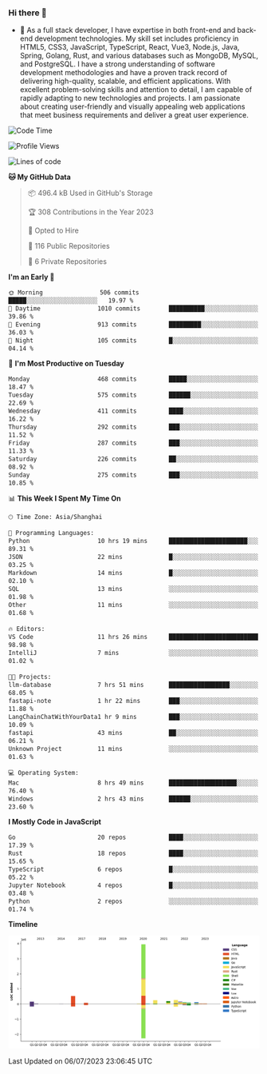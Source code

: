 ### Hi there 👋

- 🌱 As a full stack developer, I have expertise in both front-end and back-end development technologies. My skill set includes proficiency in HTML5, CSS3, JavaScript, TypeScript, React, Vue3, Node.js, Java, Spring, Golang, Rust, and various databases such as MongoDB, MySQL, and PostgreSQL. I have a strong understanding of software development methodologies and have a proven track record of delivering high-quality, scalable, and efficient applications. With excellent problem-solving skills and attention to detail, I am capable of rapidly adapting to new technologies and projects. I am passionate about creating user-friendly and visually appealing web applications that meet business requirements and deliver a great user experience.

<!--START_SECTION:waka-->
![Code Time](http://img.shields.io/badge/Code%20Time-1%2C059%20hrs%2010%20mins-blue)

![Profile Views](http://img.shields.io/badge/Profile%20Views-1-blue)

![Lines of code](https://img.shields.io/badge/From%20Hello%20World%20I%27ve%20Written-6.0%20million%20lines%20of%20code-blue)

**🐱 My GitHub Data** 

> 📦 496.4 kB Used in GitHub's Storage 
 > 
> 🏆 308 Contributions in the Year 2023
 > 
> 💼 Opted to Hire
 > 
> 📜 116 Public Repositories 
 > 
> 🔑 6 Private Repositories 
 > 
**I'm an Early 🐤** 

```text
🌞 Morning                506 commits         █████░░░░░░░░░░░░░░░░░░░░   19.97 % 
🌆 Daytime                1010 commits        ██████████░░░░░░░░░░░░░░░   39.86 % 
🌃 Evening                913 commits         █████████░░░░░░░░░░░░░░░░   36.03 % 
🌙 Night                  105 commits         █░░░░░░░░░░░░░░░░░░░░░░░░   04.14 % 
```
📅 **I'm Most Productive on Tuesday** 

```text
Monday                   468 commits         █████░░░░░░░░░░░░░░░░░░░░   18.47 % 
Tuesday                  575 commits         ██████░░░░░░░░░░░░░░░░░░░   22.69 % 
Wednesday                411 commits         ████░░░░░░░░░░░░░░░░░░░░░   16.22 % 
Thursday                 292 commits         ███░░░░░░░░░░░░░░░░░░░░░░   11.52 % 
Friday                   287 commits         ███░░░░░░░░░░░░░░░░░░░░░░   11.33 % 
Saturday                 226 commits         ██░░░░░░░░░░░░░░░░░░░░░░░   08.92 % 
Sunday                   275 commits         ███░░░░░░░░░░░░░░░░░░░░░░   10.85 % 
```


📊 **This Week I Spent My Time On** 

```text
🕑︎ Time Zone: Asia/Shanghai

💬 Programming Languages: 
Python                   10 hrs 19 mins      ██████████████████████░░░   89.31 % 
JSON                     22 mins             █░░░░░░░░░░░░░░░░░░░░░░░░   03.25 % 
Markdown                 14 mins             █░░░░░░░░░░░░░░░░░░░░░░░░   02.10 % 
SQL                      13 mins             ░░░░░░░░░░░░░░░░░░░░░░░░░   01.98 % 
Other                    11 mins             ░░░░░░░░░░░░░░░░░░░░░░░░░   01.68 % 

🔥 Editors: 
VS Code                  11 hrs 26 mins      █████████████████████████   98.98 % 
IntelliJ                 7 mins              ░░░░░░░░░░░░░░░░░░░░░░░░░   01.02 % 

🐱‍💻 Projects: 
llm-database             7 hrs 51 mins       █████████████████░░░░░░░░   68.05 % 
fastapi-note             1 hr 22 mins        ███░░░░░░░░░░░░░░░░░░░░░░   11.88 % 
LangChainChatWithYourData1 hr 9 mins         ███░░░░░░░░░░░░░░░░░░░░░░   10.09 % 
fastapi                  43 mins             ██░░░░░░░░░░░░░░░░░░░░░░░   06.21 % 
Unknown Project          11 mins             ░░░░░░░░░░░░░░░░░░░░░░░░░   01.63 % 

💻 Operating System: 
Mac                      8 hrs 49 mins       ███████████████████░░░░░░   76.40 % 
Windows                  2 hrs 43 mins       ██████░░░░░░░░░░░░░░░░░░░   23.60 % 
```

**I Mostly Code in JavaScript** 

```text
Go                       20 repos            ████░░░░░░░░░░░░░░░░░░░░░   17.39 % 
Rust                     18 repos            ████░░░░░░░░░░░░░░░░░░░░░   15.65 % 
TypeScript               6 repos             █░░░░░░░░░░░░░░░░░░░░░░░░   05.22 % 
Jupyter Notebook         4 repos             █░░░░░░░░░░░░░░░░░░░░░░░░   03.48 % 
Python                   2 repos             ░░░░░░░░░░░░░░░░░░░░░░░░░   01.74 % 
```



**Timeline**

![Lines of Code chart](https://raw.githubusercontent.com/elton/elton/main/assets/bar_graph.png)


 Last Updated on 06/07/2023 23:06:45 UTC
<!--END_SECTION:waka-->

<!--
**elton/elton** is a ✨ _special_ ✨ repository because its `README.md` (this file) appears on your GitHub profile.

Here are some ideas to get you started:

- 🔭 I’m currently working on ...
- 🌱 I’m currently learning ...
- 👯 I’m looking to collaborate on ...
- 🤔 I’m looking for help with ...
- 💬 Ask me about ...
- 📫 How to reach me: ...
- 😄 Pronouns: ...
- ⚡ Fun fact: ...
-->
